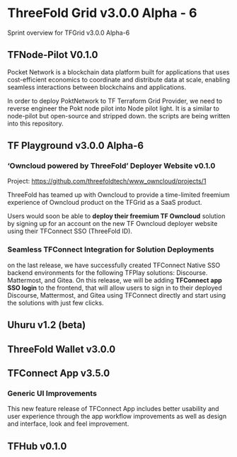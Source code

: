 
# ThreeFold Grid v3.0.0 Alpha - 6

Sprint overview for TFGrid v3.0.0 Alpha-6


## TFNode-Pilot V0.1.0

Pocket Network is a blockchain data platform built for applications that uses cost-efficient economics to coordinate and distribute data at scale, enabling seamless interactions between blockchains and applications.

In order to deploy PoktNetwork to TF Terraform Grid Provider, we need to reverse engineer the Pokt node pilot into Node pilot light. It is a similar to node-pilot but open-source and stripped down. the scripts are being written into this repository.

## TF Playground v3.0.0 Alpha-6

### ‘Owncloud powered by ThreeFold’ Deployer Website v0.1.0

Project: https://github.com/threefoldtech/www_owncloud/projects/1

ThreeFold has teamed up with Owncloud to provide a time-limited freemium experience of Owncloud product on the TFGrid as a SaaS product.

Users would soon be able to **deploy their freemium TF Owncloud** solution by signing up for an account on the new TF Owncloud deployer website using their TFConnect SSO (ThreeFold ID).

### Seamless TFConnect Integration for Solution Deployments

on the last release, we have successfully created TFConnect Native SSO backend environments for the following TFPlay solutions: Discourse. Mattermost, and Gitea. On this release, we will be adding **TFConnect app SSO login** to the frontend, that will allow users to sign in to their deployed Discourse, Mattermost, and Gitea using TFConnect directly and start using the solutions with just few clicks.



## Uhuru v1.2 (beta)



## ThreeFold Wallet v3.0.0



## TFConnect App v3.5.0

### Generic UI Improvements 
This new feature release of TFConnect App includes better usability and user experience through the app workflow improvements as well as design and interface, look and feel improvement.


## TFHub v0.1.0



